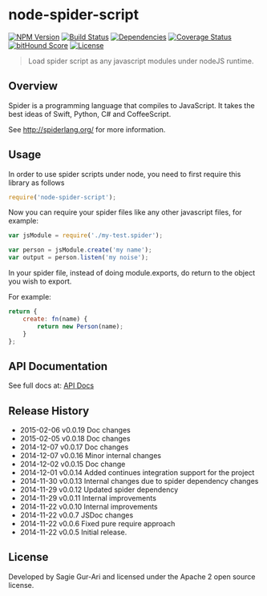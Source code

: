 # node-spider-script

[![NPM Version](http://img.shields.io/npm/v/node-spider-script.svg?style=flat)](https://www.npmjs.org/package/node-spider-script) [![Build Status](https://img.shields.io/travis/sagiegurari/node-spider-script.svg?style=flat)](http://travis-ci.org/sagiegurari/node-spider-script) [![Dependencies](http://img.shields.io/david/sagiegurari/node-spider-script.svg?style=flat)](https://david-dm.org/sagiegurari/node-spider-script) [![Coverage Status](https://img.shields.io/coveralls/sagiegurari/node-spider-script.svg?style=flat)](https://coveralls.io/r/sagiegurari/node-spider-script) [![bitHound Score](https://www.bithound.io/sagiegurari/node-spider-script/badges/score.svg)](https://www.bithound.io/sagiegurari/node-spider-script) [![License](https://img.shields.io/npm/l/node-spider-script.svg?style=flat)](https://github.com/sagiegurari/node-spider-script/blob/master/LICENSE)

> Load spider script as any javascript modules under nodeJS runtime.

## Overview
Spider is a programming language that compiles to JavaScript. It takes the best ideas of Swift, Python, C# and CoffeeScript.

See http://spiderlang.org/ for more information.

## Usage
In order to use spider scripts under node, you need to first require this library as follows

```js
require('node-spider-script');
```

Now you can require your spider files like any other javascript files, for example:

```js
var jsModule = require('./my-test.spider');

var person = jsModule.create('my name');
var output = person.listen('my noise');
```

In your spider file, instead of doing module.exports, do return to the object you wish to export.

For example:

```js
return {
    create: fn(name) {
        return new Person(name);
    }
};
```

## API Documentation
See full docs at: [API Docs](docs/api.md)

## Release History

 * 2015-02-06   v0.0.19  Doc changes
 * 2015-02-05   v0.0.18  Doc changes
 * 2014-12-07   v0.0.17  Doc changes
 * 2014-12-07   v0.0.16  Minor internal changes
 * 2014-12-02   v0.0.15  Doc change
 * 2014-12-01   v0.0.14  Added continues integration support for the project
 * 2014-11-30   v0.0.13  Internal changes due to spider dependency changes
 * 2014-11-29   v0.0.12  Updated spider dependency
 * 2014-11-29   v0.0.11  Internal improvements
 * 2014-11-22   v0.0.10  Internal improvements
 * 2014-11-22   v0.0.7   JSDoc changes
 * 2014-11-22   v0.0.6   Fixed pure require approach
 * 2014-11-22   v0.0.5   Initial release.

## License
Developed by Sagie Gur-Ari and licensed under the Apache 2 open source license.
